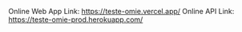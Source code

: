 Online Web App Link: https://teste-omie.vercel.app/
Online API Link: https://teste-omie-prod.herokuapp.com/